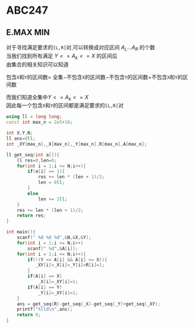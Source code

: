 # ABC247

## E.MAX MIN

对于寻找满足要求的`[L,R]`对,可以转换成对应区间 $A_L\dots A_R$ 的个数  
当我们找到所有满足 $Y<= A_k<= X$ 的区间后  
由集合的相关知识可以知道

包含`X`和`Y`的区间数$=$
全集$-$不包含`X`的区间数$-$不包含`Y`的区间数$+$不包含`X`和`Y`的区间数  

而我们知道全集中$Y<= A_k<= X$  
因此每一个包含`X`和`Y`的区间都是满足要求的`[L,R]`对

```cpp
using ll = long long;
const int max_n = 2e5+10;

int X,Y,N;
ll ans=0ll;
int _XY[max_n],_X[max_n],_Y[max_n],R[max_n],A[max_n];

ll get_seq(int a[]){
    ll res=0,len=0;
    for(int i = 1;i <= N;i++){
        if(a[i] == 1){
            res += len * (len + 1)/2;
            len = 0ll;
        }
        else
            len += 1ll;
    }
    res += len * (len + 1)/2;
    return res;
}

int main(){
    scanf(" %d %d %d",&N,&X,&Y);
    for(int i = 1;i <= N;i++)
        scanf(" %d",&A[i]);
    for(int i = 1;i <= N;i++){
        if(!(Y <= A[i] && A[i] <= X)){
           _XY[i]=_X[i]=_Y[i]=R[i]=1; 
        }
        if(A[i] == X)
            _X[i]=_XY[i]=1;
        if(A[i] == Y)
            _Y[i]=_XY[i]=1;
    }
    ans = get_seq(R)-get_seq(_X)-get_seq(_Y)+get_seq(_XY);
    printf("%lld\n",ans);
    return 0;
}
```
